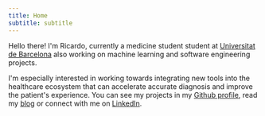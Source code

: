 ```yaml
---
title: Home
subtitle: subtitle
---
```


Hello there! I'm Ricardo, currently a medicine student student at [Universitat de Barcelona](http://www.ub.edu/medicina/es/) also working on machine learning and software engineering projects.

I'm especially interested in working towards integrating new tools into the healthcare ecosystem that can accelerate accurate diagnosis and improve the patient's experience. You can see my projects in my [Github profile](https://github.com/polyrand), read my [blog](https://ricardoanderegg.com/posts/) or connect with me on [LinkedIn](https://www.linkedin.com/in/ricardoanderegg/).
